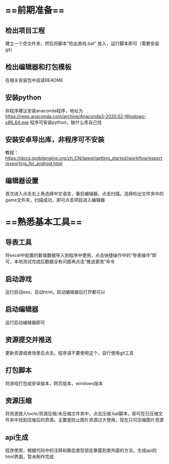 # ==前期准备==

## 检出项目工程

建立一个空文件夹，然后将脚本“检出游戏.bat” 放入，运行脚本即可（需要安装git）

## 检出编辑器和打包模板

在相关安装包中阅读README

## 安装python

非程序建议安装anaconda程序，地址为<https://repo.anaconda.com/archive/Anaconda3-2020.02-Windows-x86_64.exe>
程序可安装python，缺什么库自己找

## 安装安卓导出库，非程序可不安装

教程：<https://docs.godotengine.org/zh_CN/latest/getting_started/workflow/export/exporting_for_android.html>

## 编辑器设置

首次进入点击右上角选择中文语言，重启编辑器，点击扫描，选择检出文件夹中的game文件夹，扫描成功，即可点击项目进入编辑器

# ==熟悉基本工具==

## 导表工具

将excel中配置的数值数据导入到程序中使用，点击快捷操作中的“导表操作”即可，本地测试完成后数据没有问题再点击“推送更改”命令

## 启动游戏

运行启动exe，启动html，启动编辑器后打开都可以

## 启动编辑器

运行启动编辑器即可

## 资源提交并推送

更新资源或者场景后点击，程序请不要使用这个，自行使用git工具

## 打包脚本

将游戏打包成安卓版本，网页版本，windows版本

## 资源压缩

将资源放入tools/资源压缩/未压缩文件夹中，点击压缩.bat脚本，即可在已压缩文件夹中找到压缩后的资源。主要是防止图片资源过大使用，现在只可压缩图片资源

## api生成

程序使用，根据代码中的注释和静态类型锁定暴露到类外面的方法，生成api的html界面，暂未制作完成
